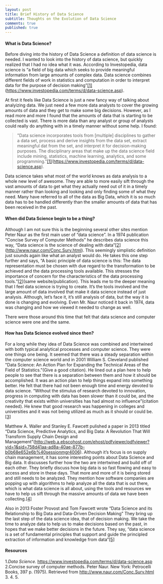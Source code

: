 ```yaml
---
layout: post
title: Brief History of Data Science
subtitle: Thoughts on the Evolution of Data Science
comments: true
published: true
---
```


#### What is Data Science?

Before diving into the history of Data Science a definition of data science is needed.  I wanted to look into the history of data science, but quickly realized that I had no idea what it was.  According to Investopedia, data science is “a field of big data which seeks to provide meaningful information from large amounts of complex data.  Data science combines different fields of work in statistics and computation in order to interpret data for the purpose of decision making”[[1]](#resources) (https://www.investopedia.com/terms/d/data-science.asp).

At first it feels like Data Science is just a new fancy way of talking about analyizing data.  We just need a few more data analysts to cover the growing amounts of data and they get to make some big decisions.  However, as I read more and more I found that the amounts of data that is starting to be collected is vast.  There is more data than any analyst or group of analysts could really do anything with in a timely manner without some help.  I found:

> "Data science incorporates tools from [multiple] disciplines to gather a data set, process and derive insights from the data set, extract meaningful dat from the set, and interpret it for decision-making purposes.  The disciplinary areas that make up the data science field include mining, statistics, machine learning, analytics, and some programming."[[1]](#resources)(https://www.investopedia.com/terms/d/data-science.asp).

Data science takes what most of the world knows as data analysis to a whole new level of awesome.  They are able to more easily sift through the vast amounts of data to get what they actually need out of it in a timely manner rather than looking and looking and only finding some of what they need.  Many have referred to all of the data as Big Data, which it is so much data has to be handled differently than the smaller amounts of data that has been received in the past.

#### When did Data Science begin to be a thing?

Although I am not sure this is the beginning several other sites mention Peter Naur as the first main user of “data science”.  In a 1974 publication “Concise Survey of Computer Methods” he describes data science this way, “Data science is the science of dealing with data”[[2]](#resources)(http://www.naur.com/Conc.Surv.html). This seemingly simplistic definition just sounds again like what an analyst would do.  He takes this one step further and says, “A basic principle of data science is this: The data representation must be chosen with due regard to the transformation to be achieved and the data processing tools available. This stresses the importance of concern for the characteristics of the data processing tools.”[[2]](#resources)(same website/publication).  This leads me to the deeper meaning that I feel data science is trying to create.  It’s the tools involved and the large amount of data involved that make it data science instead of just analysis.  Although, let’s face it, it’s still analysis of data, but the way it is done is changing and evolving.  Even Mr. Naur noticed it back in 1974, data was changing and how we viewed it needed to change as well. 

There were those around this time that felt that data science and computer science were one and the same. 

#### How has Data Science evolved since then?

For a long while they idea of Data Science was combined and intertwined with both typical analytical processes and computer science.  They were one things one being.  It seemed that there was a steady separation within the computer science world and in 2001 William S. Cleveland published "Data Science: An Action Plan for Expanding the Technical Areas of the Field of Statistics."(Give a good citation).  He lined out a plan here to help people to see that there is a separation between them and how it should be accomplished.  It was an action plan to help things expand into something better.  He felt that there had not been enough time and energy devoted to data science. “Without the stimulus of research devoted to innovation, progress in computing with data has been slower than it could be, and the creativity that exists within universities has had almost no influence”(citation needed).  He knew that good research was happening in colleges and universities and it was not being utilized as much as it should or could be.[[3]](#resources)

Matthew A. Waller and Stanley E. Fawcett pulished a paper in 2013 titled “Data Science, Predictive Analytics, and Big Data: A Revolution That Will Transform Supply Chain Design and Management”(http://web.a.ebscohost.com/ehost/pdfviewer/pdfviewer?vid=1&sid=758d41aa-ad8a-40ae-877b-b0b68e652e6b%40sessionmgr4006).   Although it’s focus is on supply chain management, it has some interesting points about Data Science and Big data.  It discusses further how the two are intertwined and build off of each other.  They briefly discuss how big data is so fast flowing and easy to access and store in these days.  That more and more of it is being stored and still needs to be analyzed.  They mention how software companies are popping up with algorithms to help analyze all the data that is out there, which is what data science is all about, using the tools and resources we have to help us sift through the massive amounts of data we have been collecting.[[4]](#resources)

Also in 2013 Foster Provost and Tom Fawcett wrote “Data Science and its Relationship to Big Data and Data-Driven Decision Making”  They bring up the last step of the data science idea, that of decision making.  We take the time to analyze data to help us to make decisions based on the past, in hopes that we make better decisions in the future.   They say, “data science is a set of fundamental principles that support and guide the principled extraction of information and knowledge from data”[[5]](#resources)

#### Resources
1._Data Science._ https://www.investopedia.com/terms/d/data-science.asp
2.Concise survey of computer methods. Peter Naur. New York: Petrocelli Books, 397 p. (1975). Retrieved from http://www.naur.com/Conc.Surv.html
3.
4.
5.

